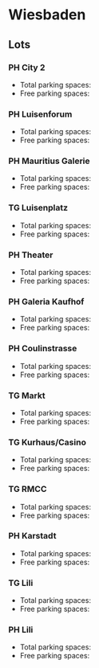 # Wiesbaden

## Lots

### PH City 2

* Total parking spaces: <Value topic="parken-dd/parken-dd/Wiesbaden/wiesbadenphcity2/total"/>
* Free parking spaces: <Value topic="parken-dd/parken-dd/Wiesbaden/wiesbadenphcity2/free"/>

### PH Luisenforum

* Total parking spaces: <Value topic="parken-dd/parken-dd/Wiesbaden/wiesbadenphluisenforum/total"/>
* Free parking spaces: <Value topic="parken-dd/parken-dd/Wiesbaden/wiesbadenphluisenforum/free"/>

### PH Mauritius Galerie

* Total parking spaces: <Value topic="parken-dd/parken-dd/Wiesbaden/wiesbadenphmauritiusgalerie/total"/>
* Free parking spaces: <Value topic="parken-dd/parken-dd/Wiesbaden/wiesbadenphmauritiusgalerie/free"/>

### TG Luisenplatz

* Total parking spaces: <Value topic="parken-dd/parken-dd/Wiesbaden/wiesbadentgluisenplatz/total"/>
* Free parking spaces: <Value topic="parken-dd/parken-dd/Wiesbaden/wiesbadentgluisenplatz/free"/>

### PH Theater

* Total parking spaces: <Value topic="parken-dd/parken-dd/Wiesbaden/wiesbadenphtheater/total"/>
* Free parking spaces: <Value topic="parken-dd/parken-dd/Wiesbaden/wiesbadenphtheater/free"/>

### PH Galeria Kaufhof

* Total parking spaces: <Value topic="parken-dd/parken-dd/Wiesbaden/wiesbadenphgaleriakaufhof/total"/>
* Free parking spaces: <Value topic="parken-dd/parken-dd/Wiesbaden/wiesbadenphgaleriakaufhof/free"/>

### PH Coulinstrasse

* Total parking spaces: <Value topic="parken-dd/parken-dd/Wiesbaden/wiesbadenphcoulinstrasse/total"/>
* Free parking spaces: <Value topic="parken-dd/parken-dd/Wiesbaden/wiesbadenphcoulinstrasse/free"/>

### TG Markt

* Total parking spaces: <Value topic="parken-dd/parken-dd/Wiesbaden/wiesbadentgmarkt/total"/>
* Free parking spaces: <Value topic="parken-dd/parken-dd/Wiesbaden/wiesbadentgmarkt/free"/>

### TG Kurhaus/Casino

* Total parking spaces: <Value topic="parken-dd/parken-dd/Wiesbaden/wiesbadentgkurhauscasino/total"/>
* Free parking spaces: <Value topic="parken-dd/parken-dd/Wiesbaden/wiesbadentgkurhauscasino/free"/>

### TG RMCC

* Total parking spaces: <Value topic="parken-dd/parken-dd/Wiesbaden/wiesbadentgrmcc/total"/>
* Free parking spaces: <Value topic="parken-dd/parken-dd/Wiesbaden/wiesbadentgrmcc/free"/>

### PH Karstadt

* Total parking spaces: <Value topic="parken-dd/parken-dd/Wiesbaden/wiesbadenphkarstadt/total"/>
* Free parking spaces: <Value topic="parken-dd/parken-dd/Wiesbaden/wiesbadenphkarstadt/free"/>

### TG Lili

* Total parking spaces: <Value topic="parken-dd/parken-dd/Wiesbaden/wiesbadentglili/total"/>
* Free parking spaces: <Value topic="parken-dd/parken-dd/Wiesbaden/wiesbadentglili/free"/>

### PH Lili

* Total parking spaces: <Value topic="parken-dd/parken-dd/Wiesbaden/wiesbadenphlili/total"/>
* Free parking spaces: <Value topic="parken-dd/parken-dd/Wiesbaden/wiesbadenphlili/free"/>

